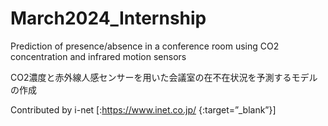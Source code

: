 # March2024_Internship
Prediction of presence/absence in a conference room using CO2 concentration and infrared motion sensors

CO2濃度と赤外線人感センサーを用いた会議室の在不在状況を予測するモデルの作成

Contributed by i-net [:https://www.inet.co.jp/ {:target=”_blank”}]
